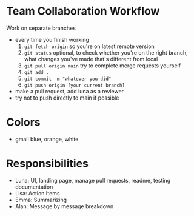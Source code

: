 # Team Collaboration Workflow
Work on separate branches
- every time you finish working
     1. `git fetch origin` so you're on latest remote version
     2. `git status` optional, to check whether you're on the right branch, what changes you've made that's different from local
     3. `git pull origin main` try to complete merge requests yourself
     5. `git add .`
     6. `git commit -m "whatever you did"`
     7. `git push origin [your current branch]`
- make a pull request, add luna as a reviewer
- try not to push directly to main if possible

# Colors
- gmail blue, orange, white

# Responsibilities
- Luna: UI, landing page, manage pull requests, readme, testing documentation
- Lisa: Action Items
- Emma: Summarizing
- Alan: Message by message breakdown

